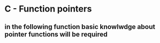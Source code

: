 #	C - Function pointers


## in the following function basic knowlwdge about pointer functions will be required
